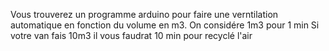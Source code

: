 Vous trouverez un programme arduino pour faire une verntilation automatique en fonction du volume en m3.
On considére 1m3 pour 1 min 
Si votre van fais 10m3 il vous faudrat 10 min pour recyclé l'air
